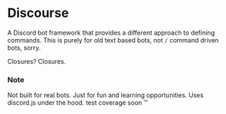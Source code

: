 # Discourse

A Discord bot framework that provides a different approach to defining commands. This is purely for old text based bots, not `/` command driven bots, sorry. 

Closures? Closures.

### Note
Not built for real bots. Just for fun and learning opportunities. Uses discord.js under the hood.
test coverage soon :tm: